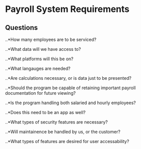 # Payroll System Requirements

## Questions

..*How many employees are to be serviced?

..*What data will we have access to?

..*What platforms will this be on?

..*What langauges are needed?

..*Are calculations necessary, or is data just to be presented?

..*Should the program be capable of retaining important payroll documentation for future viewing?

..*Is the program handling both salaried and hourly employees?

..*Does this need to be an app as well?

..*What types of security features are necessary?

..*Will maintainence be handled by us, or the customer?

..*What types of features are desired for user accessability?

